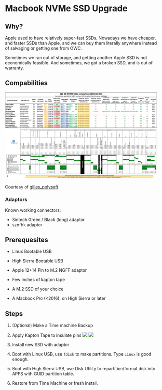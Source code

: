 # Macbook NVMe SSD Upgrade

## Why?

Apple used to have relatively super-fast SSDs.
Nowadays we have cheaper, and faster SSDs than Apple,
and we can buy them literally anywhere instead of salvaging or getting one from OWC.

Sometimes we ran out of storage, and getting another Apple SSD is not economically feasible.
And sometimes, we got a broken SSD, and is out of warranty.

## Compabilities

![](comparison.png)
![](upgrade-table.png)

Courtesy of [gilles_polysoft](https://forums.macrumors.com/threads/upgrading-2013-2014-macbook-pro-ssd-to-m-2-nvme.2034976/page-36#post-25795836)

### Adaptors

Known working connectors:

- Sintech Green / Black (long) adaptor
- sznfhk adaptor

## Prerequesites

- Linux Bootable USB
- High Sierra Bootable USB

- Apple 12+14 Pin to M.2 NGFF adaptor
- Few inches of kapton tape
- A M.2 SSD of your choice

- A Macbook Pro (<2016), on High Sierra or later

## Steps

1. (Optional) Make a Time machine Backup
2. Apply Kapton Tape to insulate pins
![](kapton-1.png)
![](kapton-2.png)

3. Install new SSD with adaptor
4. Boot with Linux USB, use `fdisk` to make partitions. Type `Linux` is good enough.
5. Boot with High Sierra USB, use Disk Utility to repartition/format disk into APFS with GUID partition table.
6. Restore from Time Machine or fresh install.

